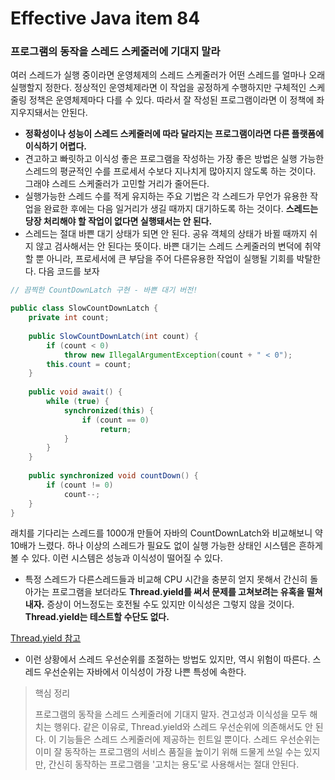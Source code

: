 # Effective Java item 84



### 프로그램의 동작을 스레드 스케줄러에 기대지 말라



여러 스레드가 실행 중이라면 운영체제의 스레드 스케줄러가 어떤 스레드를 얼마나 오래 실행할지 정한다. 정상적인 운영체제라면 이 작업을 공정하게 수행하지만 구체적인 스케줄링 정책은 운영체제마다 다를 수 있다. 따라서 잘 작성된 프로그램이라면 이 정책에 좌지우지돼서는 안된다.

- **정확성이나 성능이 스레드 스케줄러에 따라 달라지는 프로그램이라면 다른 플랫폼에 이식하기 어렵다.** 
- 견고하고 빠릿하고 이식성 좋은 프로그램을 작성하는 가장 좋은 방법은 실행 가능한 스레드의 평균적인 수를 프로세서 수보다 지나치게 많아지지 않도록 하는 것이다. 그래야 스레드 스케줄러가 고민할 거리가 줄어든다.
- 실행가능한 스레드 수를 적게 유지하는 주요 기법은 각 스레드가 무언가 유용한 작업을 완료한 후에는 다음 일거리가 생길 때까지 대기하도록 하는 것이다. **스레드는 당장 처리해야 할 작업이 없다면 실행돼서는 안 된다.** 
- 스레드는 절대 바쁜 대기 상태가 되면 안 된다. 공유 객체의 상태가 바뀔 때까지 쉬지 않고 검사해서는 안 된다는 뜻이다. 바쁜 대기는 스레드 스케줄러의 변덕에 취약할 뿐 아니라, 프로세서에 큰 부담을 주어 다른유용한 작업이 실행될 기회를 박탈한다. 다음 코드를 보자

```java
// 끔찍한 CountDownLatch 구현 - 바쁜 대기 버전!

public class SlowCountDownLatch {
    private int count;
    
    public SlowCountDownLatch(int count) {
        if (count < 0)
            throw new IllegalArgumentException(count + " < 0");
        this.count = count;
    }
    
    public void await() {
        while (true) {
            synchronized(this) {
                if (count == 0)
                    return;
            }
        }
    }
    
    public synchronized void countDown() {
        if (count != 0)
            count--;
    }
}
```

래치를 기다리는 스레드를 1000개 만들어 자바의 CountDownLatch와 비교해보니 약 10배가 느렸다. 하나 이상의 스레드가 필요도 없이 실행 가능한 상태인 시스템은 흔하게 볼 수 있다. 이런 시스템은 성능과 이식성이 떨어질 수 있다.



- 특정 스레드가 다른스레드들과 비교해 CPU 시간을 충분히 얻지 못해서 간신히 돌아가는 프로그램을 보더라도 **Thread.yield를 써서 문제를 고쳐보려는 유혹을 떨쳐내자.** 증상이 어느정도는 호전될 수도 있지만 이식성은 그렇지 않을 것이다. **Thread.yield는 테스트할 수단도 없다.**

[Thread.yield 참고](https://codingdog.tistory.com/entry/java-yield-%EB%A9%94%EC%84%9C%EB%93%9C-%EC%96%91%EB%B3%B4%ED%95%9C%EB%8B%A4%EB%8A%94-%ED%9E%8C%ED%8A%B8%EB%A5%BC-%EC%A4%80%EB%8B%A4)



- 이런 상황에서 스레드 우선순위를 조절하는 방법도 있지만, 역시 위험이 따른다. 스레드 우선순위는 자바에서 이식성이 가장 나쁜 특성에 속한다.



> 핵심 정리
>
> 프로그램의 동작을 스레드 스케줄러에 기대지 말자. 견고성과 이식성을 모두 해치는 행위다. 같은 이유로, Thread.yield와 스레드 우선순위에 의존해서도 안 된다. 이 기능들은 스레드 스케줄러에 제공하는 힌트일 뿐이다. 스레드 우선순위는 이미 잘 동작하는 프로그램의 서비스 품질을 높이기 위해 드물게 쓰일 수는 있지만, 간신히 동작하는 프로그램을 '고치는 용도'로 사용해서는 절대 안된다.